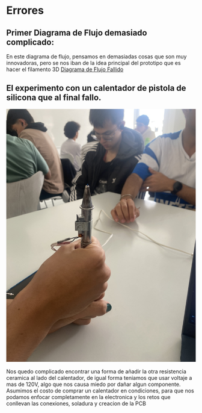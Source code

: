 #  Errores

## Primer Diagrama de Flujo demasiado complicado:

En este diagrama de flujo, pensamos en demasiadas cosas que son muy innovadoras, pero se nos iban de la idea principal del prototipo que es hacer el filamento 3D
[Diagrama de Flujo Fallido](https://github.com/tobermudezl/ProyectoFilamentadora3D/blob/main/4.%20Pruebas%20y%20Errores/2.%20Errores%20Encontrados/2.%20Diagrama%20Filamento%20con%20PET.pdf)


## El experimento con un calentador de pistola de silicona que al final fallo. 

![alt text](https://github.com/tobermudezl/ProyectoFilamentadora3D/blob/main/4.%20Pruebas%20y%20Errores/2.%20Errores%20Encontrados/IMG_1199.JPG)

Nos quedo complicado encontrar una forma de añadir la otra resistencia ceramica al lado del calentador, de igual forma teniamos que usar voltaje a mas de 120V, algo que nos causa miedo por dañar algun componente.
Asumimos el costo de comprar un calentador en condiciones, para que nos podamos enfocar completamente en la electronica y los retos que conllevan las conexiones, soladura y creacion de la PCB

